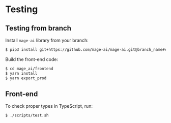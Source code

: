 # Testing

## Testing from branch

Install `mage-ai` library from your branch:

```bash
$ pip3 install git+https://github.com/mage-ai/mage-ai.git@branch_name#egg=mage-ai
```

Build the front-end code:

```bash
$ cd mage_ai/frontend
$ yarn install
$ yarn export_prod
```

## Front-end
To check proper types in TypeScript, run:

```bash
$ ./scripts/test.sh
```
